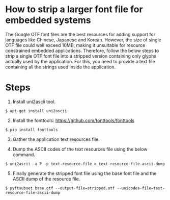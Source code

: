 How to strip a larger font file for embedded systems
====================================================
The Google OTF font files are the best resources for adding support
for languages like Chinese, Japanese and Korean. However, the size
of single OTF file could well exceed 10MB, making it unsuitable for
resource constrained embedded applications. Therefore, follow the below
steps to strip a single OTF font file into a stripped version containing
only glyphs actually used by the application. For this, you need to 
provide a text file containing all the strings used inside the application.

Steps
=====
1. Install uni2ascii tool.
```
$ apt-get install uni2ascii
``` 

2. Install the fonttools: https://github.com/fonttools/fonttools
```
$ pip install fonttools
```

3. Gather the application text resources file.

4. Dump the ASCII codes of the text resources file using the below command.
```
$ uni2ascii -a P -p text-resource-file > text-resource-file-ascii-dump
```

5. Finally generate the stripped font file using the base font file and the ASCII dump of the resource file.
```
$ pyftsubset base.otf --output-file=stripped.otf --unicodes-file=text-resource-file-ascii-dump
```

